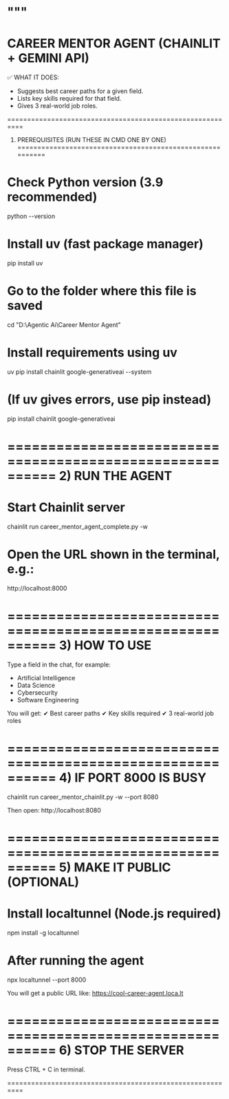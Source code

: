 """
==========================================================
CAREER MENTOR AGENT (CHAINLIT + GEMINI API)
==========================================================

✅ WHAT IT DOES:
- Suggests best career paths for a given field.
- Lists key skills required for that field.
- Gives 3 real-world job roles.

==========================================================
1) PREREQUISITES (RUN THESE IN CMD ONE BY ONE)
==========================================================
# Check Python version (3.9 recommended)
python --version

# Install uv (fast package manager)
pip install uv

# Go to the folder where this file is saved
cd "D:\Agentic Ai\Career Mentor Agent"

# Install requirements using uv
uv pip install chainlit google-generativeai --system

# (If uv gives errors, use pip instead)
pip install chainlit google-generativeai

==========================================================
2) RUN THE AGENT
==========================================================
# Start Chainlit server
chainlit run career_mentor_agent_complete.py -w

# Open the URL shown in the terminal, e.g.:
http://localhost:8000

==========================================================
3) HOW TO USE
==========================================================
Type a field in the chat, for example:
- Artificial Intelligence
- Data Science
- Cybersecurity
- Software Engineering

You will get:
✔ Best career paths
✔ Key skills required
✔ 3 real-world job roles

==========================================================
4) IF PORT 8000 IS BUSY
==========================================================
chainlit run career_mentor_chainlit.py -w --port 8080

Then open:
http://localhost:8080

==========================================================
5) MAKE IT PUBLIC (OPTIONAL)
==========================================================
# Install localtunnel (Node.js required)
npm install -g localtunnel

# After running the agent
npx localtunnel --port 8000

You will get a public URL like:
https://cool-career-agent.loca.lt

==========================================================
6) STOP THE SERVER
==========================================================
Press CTRL + C in terminal.

==========================================================

